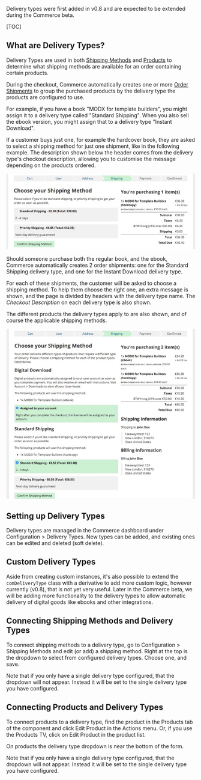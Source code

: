 Delivery types were first added in v0.8 and are expected to be extended during the Commerce beta.

[TOC]

## What are Delivery Types?
Delivery Types are used in both [Shipping Methods](Shipping_Methods) and [Products](Products) to determine what shipping methods are available for an order containing certain products. 

During the checkout, Commerce automatically creates one or more [Order Shipments](Orders/Shipments) to group the purchased products by the delivery type the products are configured to use.

For example, if you have a book "MODX for template builders", you might assign it to a delivery type called "Standard Shipping". When you also sell the ebook version, you might assign that to a delivery type "Instant Download". 

If a customer buys just one, for example the hardcover book, they are asked to select a shipping method for just one shipment, like in the following example. The description shown below the header comes from the delivery type's checkout description, allowing you to customise the message depending on the products ordered.

![Single shipment, asking for a shipping method](../images/shipping/single_delivery_type.jpg)

Should someone purchase both the regular book, and the ebook, Commerce automatically creates 2 order shipments: one for the Standard Shipping delivery type, and one for the Instant Download delivery type. 

For each of these shipments, the customer will be asked to choose a shipping method. To help them choose the right one, an extra message is shown, and the page is divided by headers with the delivery type name. The _Checkout Description_ on each delivery type is also shown.

The different products the delivery types apply to are also shown, and of course the applicable shipping methods.

![Multiple shipments, asking for a shipping method on each with more context on each of the products](../images/shipping/multiple-delivery-types.jpg)

## Setting up Delivery Types

Delivery types are managed in the Commerce dashboard under Configuration > Delivery Types. New types can be added, and existing ones can be edited and deleted (soft delete).

## Custom Delivery Types

Aside from creating custom instances, it's also possible to extend the `comDeliveryType` class with a derivative to add more custom logic, however currently (v0.8), that is not yet very useful. Later in the Commerce beta, we will be adding more functionality to the delivery types to allow automatic delivery of digital goods like ebooks and other integrations.

## Connecting Shipping Methods and Delivery Types

To connect shipping methods to a delivery type, go to Configuration > Shipping Methods and edit (or add) a shipping method. Right at the top is the dropdown to select from configured delivery types. Choose one, and save. 

Note that if you only have a single delivery type configured, that the dropdown will not appear. Instead it will be set to the single delivery type you have configured.

## Connecting Products and Delivery Types

To connect products to a delivery type, find the product in the Products tab of the component and click Edit Product in the Actions menu. Or, if you use the Products TV, click on Edit Product in the product list.

On products the delivery type dropdown is near the bottom of the form.

Note that if you only have a single delivery type configured, that the dropdown will not appear. Instead it will be set to the single delivery type you have configured.